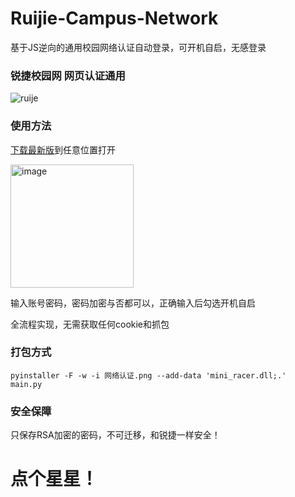 # Ruijie-Campus-Network
基于JS逆向的通用校园网络认证自动登录，可开机自启，无感登录

### 锐捷校园网 网页认证通用
![ruije](https://user-images.githubusercontent.com/79371047/226113334-1d706b96-a37a-4dc3-a3a3-927aaffdda9b.png)

### 使用方法
<a href="https://github.com/Epxir/Ruijie-Campus-Network/releases/latest">下载最新版</a>到任意位置打开

<img width="197" alt="image" src="https://user-images.githubusercontent.com/79371047/226113516-21c8157f-b216-4007-ba23-efcbb61a31a4.png">

输入账号密码，密码加密与否都可以，正确输入后勾选开机自启

全流程实现，无需获取任何cookie和抓包

### 打包方式

```shell
pyinstaller -F -w -i 网络认证.png --add-data 'mini_racer.dll;.'  main.py
```

### 安全保障

只保存RSA加密的密码，不可迁移，和锐捷一样安全！

# 点个星星！

